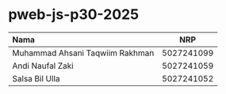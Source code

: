 # pweb-js-p30-2025
| Nama | NRP |
| :---- | :---: |
| Muhammad Ahsani Taqwiim Rakhman | 5027241099   |
| Andi Naufal Zaki | 5027241059 |
| Salsa Bil Ulla | 5027241052 |
